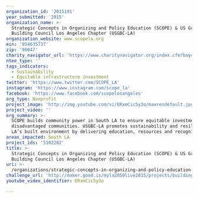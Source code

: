 ```yaml
---
organization_id: '2015191'
year_submitted: '2015'
organization_name: >-
  Strategic Concepts in Organizing and Policy Education (SCOPE) & US Green
  Building Council Los Angeles Chapter (USGBC-LA)
organization_website: www.scopela.org
ein: '954635737'
zip: '90047'
charity_navigator_url: 'https://www.charitynavigator.org/index.cfm?bay=search.profile&ein=954635737'
ntee_type: ''
tags_indicators:
  - Sustainability
  - Equitable infrastructure investment
twitter: 'https://www.twitter.com/SCOPE_LA'
instagram: 'https://www.instagram.com/scope_la'
facebook: 'https://www.facebook.com/scopelosangeles'
org_type: Nonprofit
project_image: 'http://img.youtube.com/vi/ERxmCic5y3o/maxresdefault.jpg'
project_video: ''
org_summary: >-
  SCOPE builds community power in South LA to ensure equitable investment in
  disadvantaged communities. USGBC-LA promotes sustainability and resilience in
  LA’s built environment by delivering education, resources and recognition.
areas_impacted: South LA
project_ids: '5102282'
title: >-
  Strategic Concepts in Organizing and Policy Education (SCOPE) & US Green
  Building Council Los Angeles Chapter (USGBC-LA)
uri: >-
  /organizations/strategic-concepts-in-organizing-and-policy-education-scope-us-green-building-council-los-angeles-chapter-usgbc-la/
challenge_url: 'http://maker.good.is/myla2050live2015/projects/buildingresilienceLA.html'
youtube_video_identifier: ERxmCic5y3o

---
```


